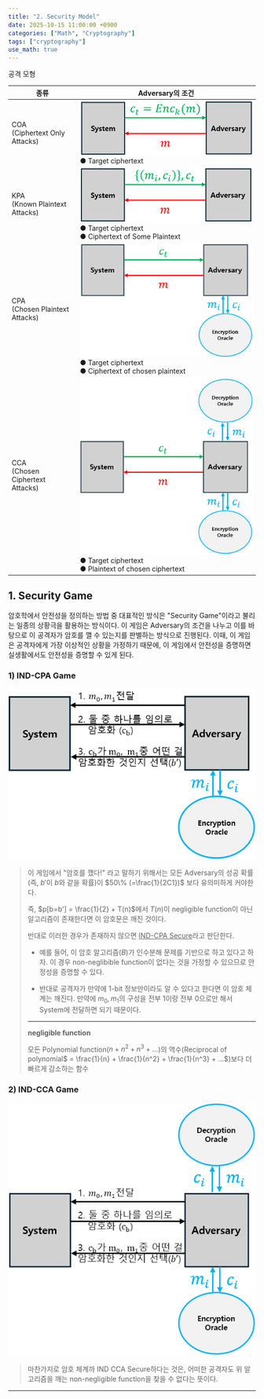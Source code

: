 ```yaml
---
title: "2. Security Model"
date: 2025-10-15 11:00:00 +0900
categories: ["Math", "Cryptography"]
tags: ["cryptography"]
use_math: true
---
```


공격 모형

| 종류 | Adversary의 조건 |
| --- | --- |
| COA<br>(Ciphertext Only Attacks) | ![alt text](/assets/img/post/cryptography/coa.png)<br> ● Target ciphertext |
| KPA<br>(Known Plaintext Attacks) | ![alt text](/assets/img/post/cryptography/kpa.png)<br> ● Target ciphertext<br> ● Ciphertext of Some Plaintext |
| CPA<br>(Chosen Plaintext Attacks) | ![alt text](/assets/img/post/cryptography/cpa.png)<br> ● Target ciphertext<br> ● Ciphertext of chosen plaintext |
| CCA<br>(Chosen Ciphertext Attacks) | ![alt text](/assets/img/post/cryptography/cca.png)<br> ● Target ciphertext<br> ● Plaintext of chosen ciphertext |


## 1. Security Game

암호학에서 안전성을 정의하는 방법 중 대표적인 방식은 "Security Game"이라고 불리는 일종의 상황극을 활용하는 방식이다. 이 게임은 Adversary의 조건을 나누고 이를 바탕으로 이 공격자가 암호를 깰 수 있는지를 판별하는 방식으로 진행된다. 이때, 이 게임은 공격자에게 가장 이상적인 상황을 가정하기 때문에, 이 게임에서 안전성을 증명하면 실생활에서도 안전성을 증명할 수 있게 된다.

### 1) IND-CPA Game

![alt text](/assets/img/post/cryptography/indcpa_game.png)

> 이 게임에서 "암호를 깼다!" 라고 말하기 위해서는 모든 Adversary의 성공 확률(즉, $b'$이 $b$와 같을 확률)이 $50\% (=\frac{1}{2C1})$ 보다 유의미하게 커야한다. 
> 
> 즉, $p[b=b'] = \frac{1}{2} + T(n)$에서 $T(n)$이 negligible function이 아닌 알고리즘이 존재한다면 이 암호문은 깨진 것이다.
>
> 반대로 이러한 경우가 존재하지 않으면 <u>IND-CPA Secure</u>라고 판단한다.
>
> - 예를 들어, 이 암호 알고리즘$(B)$가 인수분해 문제를 기반으로 하고 있다고 하자. 이 경우 non-neglibible function이 없다는 것을 가정할 수 있으므로 안정성을 증명할 수 있다.
>
> - 반대로 공격자가 만약에 1-bit 정보만이라도 알 수 있다고 한다면 이 암호 체계는 깨진다. 만약에 $m_0, m_1$의 구성을 전부 1이랑 전부 0으로만 해서 System에 전달하면 되기 때문이다.
>
> ---
> **negligible function**
>
> 모든 Polynomial function($n + n^2 + n^3 + ...$)의 역수(Reciprocal of polynomial$ = \frac{1}{n} + \frac{1}{n^2} + \frac{1}{n^3} + ...$)보다 더 빠르게 감소하는 함수
> 

### 2) IND-CCA Game

![alt text](/assets/img/post/cryptography/indcca_game.png)

> 마찬가지로 암호 체계까 IND CCA Secure하다는 것은, 어떠한 공격자도 위 알고리즘을 깨는 non-negligible function을 찾을 수 없다는 뜻이다.

---